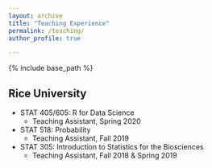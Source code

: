 ```yaml
---
layout: archive
title: "Teaching Experience"
permalink: /teaching/
author_profile: true

---
```


{% include base_path %}


## Rice University

- STAT 405/605: R for Data Science
  - Teaching Assistant, Spring 2020
- STAT 518: Probability
  - Teaching Assistant, Fall 2019
- STAT 305: Introduction to Statistics for the Biosciences
  - Teaching Assistant, Fall 2018 & Spring 2019
